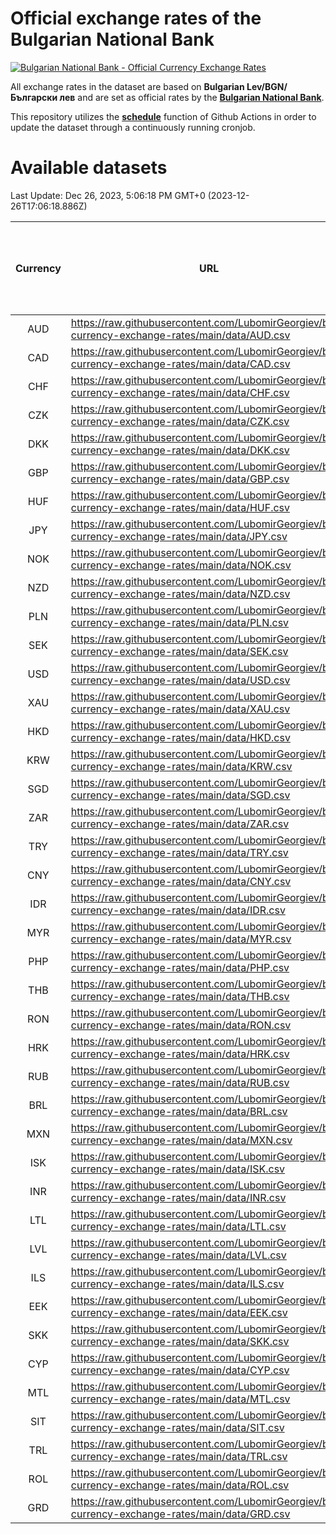 # Official exchange rates of the Bulgarian National Bank

[![Bulgarian National Bank - Official Currency Exchange Rates](https://github.com/LubomirGeorgiev/bnb-currency-exchange-rates/actions/workflows/update-rates.yml/badge.svg?branch=main)](https://github.com/LubomirGeorgiev/bnb-currency-exchange-rates/actions/workflows/update-rates.yml)

All exchange rates in the dataset are based on **Bulgarian Lev/BGN/Български лев** and are set as official rates by the [**Bulgarian National Bank**](https://www.bnb.bg/Statistics/StExternalSector/StExchangeRates/StERForeignCurrencies/index.htm?toLang=_EN).

This repository utilizes the [**schedule**](https://docs.github.com/en/actions/reference/events-that-trigger-workflows) function of Github Actions in order to update the dataset through a continuously running cronjob.

# Available datasets

<!-- START LINKS (DO NOT EVER FU*ING DELETE THIS COMMENT FOR THE LOVE OF YOUR LIFE!!! IF YOU ARE CURIOS HOW IT WORKS, YOU CAN HAVE A LOOK AT ./src/updateReadme.ts) -->

Last Update: Dec 26, 2023, 5:06:18 PM GMT+0 (2023-12-26T17:06:18.886Z)

| Currency | URL                                                                                             | Number of records | Number of missing days that were filled in |
| :------: | ----------------------------------------------------------------------------------------------- | :---------------: | :----------------------------------------: |
|   AUD    | https://raw.githubusercontent.com/LubomirGeorgiev/bnb-currency-exchange-rates/main/data/AUD.csv |       8716        |                    2691                    |
|   CAD    | https://raw.githubusercontent.com/LubomirGeorgiev/bnb-currency-exchange-rates/main/data/CAD.csv |       8716        |                    2691                    |
|   CHF    | https://raw.githubusercontent.com/LubomirGeorgiev/bnb-currency-exchange-rates/main/data/CHF.csv |       8716        |                    2691                    |
|   CZK    | https://raw.githubusercontent.com/LubomirGeorgiev/bnb-currency-exchange-rates/main/data/CZK.csv |       8716        |                    2691                    |
|   DKK    | https://raw.githubusercontent.com/LubomirGeorgiev/bnb-currency-exchange-rates/main/data/DKK.csv |       8716        |                    2691                    |
|   GBP    | https://raw.githubusercontent.com/LubomirGeorgiev/bnb-currency-exchange-rates/main/data/GBP.csv |       8716        |                    2691                    |
|   HUF    | https://raw.githubusercontent.com/LubomirGeorgiev/bnb-currency-exchange-rates/main/data/HUF.csv |       8716        |                    2691                    |
|   JPY    | https://raw.githubusercontent.com/LubomirGeorgiev/bnb-currency-exchange-rates/main/data/JPY.csv |       8716        |                    2691                    |
|   NOK    | https://raw.githubusercontent.com/LubomirGeorgiev/bnb-currency-exchange-rates/main/data/NOK.csv |       8716        |                    2691                    |
|   NZD    | https://raw.githubusercontent.com/LubomirGeorgiev/bnb-currency-exchange-rates/main/data/NZD.csv |       8716        |                    2691                    |
|   PLN    | https://raw.githubusercontent.com/LubomirGeorgiev/bnb-currency-exchange-rates/main/data/PLN.csv |       8716        |                    2691                    |
|   SEK    | https://raw.githubusercontent.com/LubomirGeorgiev/bnb-currency-exchange-rates/main/data/SEK.csv |       8716        |                    2691                    |
|   USD    | https://raw.githubusercontent.com/LubomirGeorgiev/bnb-currency-exchange-rates/main/data/USD.csv |       8716        |                    2691                    |
|   XAU    | https://raw.githubusercontent.com/LubomirGeorgiev/bnb-currency-exchange-rates/main/data/XAU.csv |       8716        |                    2693                    |
|   HKD    | https://raw.githubusercontent.com/LubomirGeorgiev/bnb-currency-exchange-rates/main/data/HKD.csv |       8417        |                    2603                    |
|   KRW    | https://raw.githubusercontent.com/LubomirGeorgiev/bnb-currency-exchange-rates/main/data/KRW.csv |       8417        |                    2603                    |
|   SGD    | https://raw.githubusercontent.com/LubomirGeorgiev/bnb-currency-exchange-rates/main/data/SGD.csv |       8417        |                    2603                    |
|   ZAR    | https://raw.githubusercontent.com/LubomirGeorgiev/bnb-currency-exchange-rates/main/data/ZAR.csv |       8417        |                    2603                    |
|   TRY    | https://raw.githubusercontent.com/LubomirGeorgiev/bnb-currency-exchange-rates/main/data/TRY.csv |       6902        |                    2136                    |
|   CNY    | https://raw.githubusercontent.com/LubomirGeorgiev/bnb-currency-exchange-rates/main/data/CNY.csv |       6782        |                    2100                    |
|   IDR    | https://raw.githubusercontent.com/LubomirGeorgiev/bnb-currency-exchange-rates/main/data/IDR.csv |       6782        |                    2100                    |
|   MYR    | https://raw.githubusercontent.com/LubomirGeorgiev/bnb-currency-exchange-rates/main/data/MYR.csv |       6782        |                    2100                    |
|   PHP    | https://raw.githubusercontent.com/LubomirGeorgiev/bnb-currency-exchange-rates/main/data/PHP.csv |       6782        |                    2100                    |
|   THB    | https://raw.githubusercontent.com/LubomirGeorgiev/bnb-currency-exchange-rates/main/data/THB.csv |       6782        |                    2100                    |
|   RON    | https://raw.githubusercontent.com/LubomirGeorgiev/bnb-currency-exchange-rates/main/data/RON.csv |       6723        |                    2082                    |
|   HRK    | https://raw.githubusercontent.com/LubomirGeorgiev/bnb-currency-exchange-rates/main/data/HRK.csv |       6428        |                    1992                    |
|   RUB    | https://raw.githubusercontent.com/LubomirGeorgiev/bnb-currency-exchange-rates/main/data/RUB.csv |       6124        |                    1895                    |
|   BRL    | https://raw.githubusercontent.com/LubomirGeorgiev/bnb-currency-exchange-rates/main/data/BRL.csv |       5812        |                    1803                    |
|   MXN    | https://raw.githubusercontent.com/LubomirGeorgiev/bnb-currency-exchange-rates/main/data/MXN.csv |       5812        |                    1803                    |
|   ISK    | https://raw.githubusercontent.com/LubomirGeorgiev/bnb-currency-exchange-rates/main/data/ISK.csv |       5717        |                    1770                    |
|   INR    | https://raw.githubusercontent.com/LubomirGeorgiev/bnb-currency-exchange-rates/main/data/INR.csv |       5443        |                    1687                    |
|   LTL    | https://raw.githubusercontent.com/LubomirGeorgiev/bnb-currency-exchange-rates/main/data/LTL.csv |       5152        |                    1581                    |
|   LVL    | https://raw.githubusercontent.com/LubomirGeorgiev/bnb-currency-exchange-rates/main/data/LVL.csv |       4789        |                    1469                    |
|   ILS    | https://raw.githubusercontent.com/LubomirGeorgiev/bnb-currency-exchange-rates/main/data/ILS.csv |       4717        |                    1466                    |
|   EEK    | https://raw.githubusercontent.com/LubomirGeorgiev/bnb-currency-exchange-rates/main/data/EEK.csv |       3996        |                    1222                    |
|   SKK    | https://raw.githubusercontent.com/LubomirGeorgiev/bnb-currency-exchange-rates/main/data/SKK.csv |       2969        |                    911                     |
|   CYP    | https://raw.githubusercontent.com/LubomirGeorgiev/bnb-currency-exchange-rates/main/data/CYP.csv |       2900        |                    884                     |
|   MTL    | https://raw.githubusercontent.com/LubomirGeorgiev/bnb-currency-exchange-rates/main/data/MTL.csv |       2601        |                    796                     |
|   SIT    | https://raw.githubusercontent.com/LubomirGeorgiev/bnb-currency-exchange-rates/main/data/SIT.csv |       2538        |                    774                     |
|   TRL    | https://raw.githubusercontent.com/LubomirGeorgiev/bnb-currency-exchange-rates/main/data/TRL.csv |       1812        |                    553                     |
|   ROL    | https://raw.githubusercontent.com/LubomirGeorgiev/bnb-currency-exchange-rates/main/data/ROL.csv |       1694        |                    521                     |
|   GRD    | https://raw.githubusercontent.com/LubomirGeorgiev/bnb-currency-exchange-rates/main/data/GRD.csv |        354        |                    102                     |

<!-- END LINKS (DO NOT EVER FU*ING DELETE THIS COMMENT FOR THE LOVE OF YOUR LIFE!!! IF YOU ARE CURIOS HOW IT WORKS, YOU CAN HAVE A LOOK AT ./src/updateReadme.ts) -->

